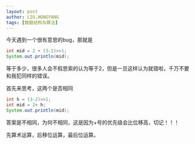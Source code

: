 ```yaml
---
layout: post
author: LIU,HONGYANG
tags: [数据结构与算法]
---
```




今天遇到一个很有意思的bug，那就是 



```java
int mid = 2 + (3-2)>>1;
System.out.println(mid);
```



等于多少，很多人会不假思索的认为等于2，但是一旦这样认为就错啦，千万不要和我犯同样的错误。



首先来思考，这两个是否相同



```java
int h = (3-2)>>1;
int mid = 2+ h;
System.out.println(mid);
```





答案是不相同，为何不相同，这是因为+号的优先级会比位移高，切记！！！

先算术运算，后移位运算，最后位运算。
